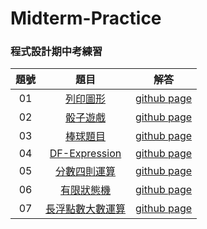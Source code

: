 # Midterm-Practice

### 程式設計期中考練習

題號 | 題目 | 解答 |
|:--------:|:-------:|:--------:|
| 01 | [列印圖形](/01/README.md) | [github page](/01) |
| 02 | [骰子遊戲](https://github.com/chingyen06/Computer-Programming-2/blob/main/20/README.md) | [github page](https://github.com/chingyen06/Computer-Programming-2/blob/main/20/) |
| 03 | [棒球題目](/03/README.md) | [github page](/03) |
| 04 | [DF-Expression](/04/README.md) | [github page](/04) |
| 05 | [分數四則運算](/05/README.md) | [github page](/05) |
| 06 | [有限狀態機](/06/README.md) | [github page](/06) |
| 07 | [長浮點數大數運算](/07/README.md) | [github page](/07) |
